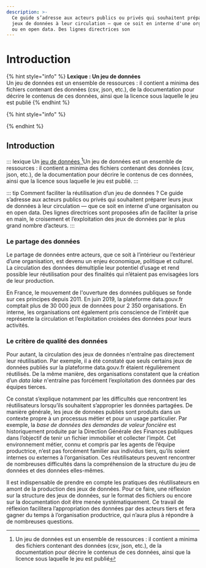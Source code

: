 ```yaml
---
description: >-
  Ce guide s’adresse aux acteurs publics ou privés qui souhaitent préparer leurs
  jeux de données à leur circulation — que ce soit en interne d'une organisaton
  ou en open data. Des lignes directrices son
---
```


# Introduction



{% hint style="info" %}
**Lexique : Un jeu de données**\
Un jeu de données est un ensemble de ressources : il contient a minima des fichiers contenant des données (csv, json, etc.), de la documentation pour décrire le contenus de ces données, ainsi que la licence sous laquelle le jeu est publié
{% endhint %}

{% hint style="info" %}

{% endhint %}





## Introduction

::: lexique Un [jeu de données ](#user-content-fn-1)[^1]Un jeu de données est un ensemble de ressources : il contient a minima des fichiers contenant des données (csv, json, etc.), de la documentation pour décrire le contenus de ces données, ainsi que la licence sous laquelle le jeu est publié. :::

::: tip Comment faciliter la réutilisation d’un jeu de données ? Ce guide s’adresse aux acteurs publics ou privés qui souhaitent préparer leurs jeux de données à leur circulation — que ce soit en interne d'une organisaton ou en open data. Des lignes directrices sont proposées afin de faciliter la prise en main, le croisement et l’exploitation des jeux de données par le plus grand nombre d’acteurs. :::

### Le partage des données

Le partage de données entre acteurs, que ce soit à l’intérieur ou l’extérieur d’une organisation, est devenu un enjeu économique, politique et culturel. La circulation des données démultiplie leur potentiel d’usage et rend possible leur réutilisation pour des finalités qui n’étaient pas envisagées lors de leur production.

En France, le mouvement de l'ouverture des données publiques se fonde sur ces principes depuis 2011. En juin 2019, la plateforme data.gouv.fr comptait plus de 30 000 jeux de données pour 2 350 organisations. En interne, les organisations ont également pris conscience de l’intérêt que représente la circulation et l’exploitation croisées des données pour leurs activités.

### Le critère de qualité des données

Pour autant, la circulation des jeux de données n'entraîne pas directement leur réutilisation. Par exemple, il a été constaté que seuls certains jeux de données publiés sur la plateforme data.gouv.fr étaient régulièrement réutilisés. De la même manière, des organisations constatent que la création d’un _data lake_ n'entraîne pas forcément l’exploitation des données par des équipes tierces.

Ce constat s’explique notamment par les difficultés que rencontrent les réutilisateurs lorsqu’ils souhaitent s’approprier les données partagées. De manière générale, les jeux de données publiés sont produits dans un contexte propre à un processus métier et pour un usage particulier. Par exemple, la _base de données des demandes de valeur foncière_ est historiquement produite par la Direction Générale des Finances publiques dans l’objectif de tenir un fichier immobilier et collecter l’impôt. Cet environnement métier, connu et compris par les agents de l’équipe productrice, n’est pas forcément familier aux individus tiers, qu’ils soient internes ou externes à l’organisation. Ces réutilisateurs peuvent rencontrer de nombreuses difficultés dans la compréhension de la structure du jeu de données et des données elles-mêmes.

Il est indispensable de prendre en compte les pratiques des réutilisateurs en amont de la production des jeux de données. Pour ce faire, une réflexion sur la structure des jeux de données, sur le format des fichiers ou encore sur la documentation doit être menée systématiquement. Ce travail de réflexion facilitera l’appropriation des données par des acteurs tiers et fera gagner du temps à l’organisation productrice, qui n’aura plus à répondre à de nombreuses questions.

[^1]: Un jeu de données est un ensemble de ressources : il contient a minima des fichiers contenant des données (csv, json, etc.), de la documentation pour décrire le contenus de ces données, ainsi que la licence sous laquelle le jeu est publié
